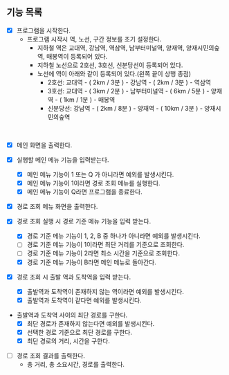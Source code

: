 ## 기능 목록
- [x] 프로그램을 시작한다.
    - 프로그램 시작시 역, 노선, 구간 정보를 초기 설정한다.
        - 지하철 역은 교대역, 강남역, 역삼역, 남부터미널역, 양재역, 양재시민의숲역, 매봉역이 등록되어 있다.
        - 지하철 노선으로 2호선, 3호선, 신분당선이 등록되어 있다.
        - 노선에 역이 아래와 같이 등록되어 있다.(왼쪽 끝이 상행 종점)
            - 2호선: 교대역 - ( 2km / 3분 ) - 강남역 - ( 2km / 3분 ) - 역삼역
            - 3호선: 교대역 - ( 3km / 2분 ) - 남부터미널역 - ( 6km / 5분 ) - 양재역 - ( 1km / 1분 ) - 매봉역
            - 신분당선: 강남역 - ( 2km / 8분 ) - 양재역 - ( 10km / 3분 ) - 양재시민의숲역
<br>
          
- [x] 메인 화면을 출력한다.
  <br>

- [x] 실행할 메인 메뉴 기능을 입력받는다.
    - [x] 메인 메뉴 기능이 1 또는 Q 가 아니라면 예외를 발생시킨다.
    - [x] 메인 메뉴 기능이 1이라면 경로 조회 메뉴를 실행한다.
    - [x] 메인 메뉴 기능이 Q라면 프로그램을 종료한다.
      <br>

- [x] 경로 조회 메뉴 화면을 출력한다.
  <br>

- [x] 경로 조회 실행 시 경로 기준 메뉴 기능을 입력 받는다.
    - [x] 경로 기준 메뉴 기능이 1, 2, B 중 하나가 아니라면 예외를 발생시킨다.
    - [ ] 경로 기준 메뉴 기능이 1이라면 최단 거리를 기준으로 조회한다.
    - [ ] 경로 기준 메뉴 기능이 2라면 최소 시간을 기준으로 조회한다.
    - [x] 경로 기준 메뉴 기능이 B라면 메인 메뉴로 돌아간다.
      <br>

- [x] 경로 조회 시 출발 역과 도착역을 입력 받는다.
    - [x] 출발역과 도착역이 존재하지 않는 역이라면 예외를 발생시킨다.
    - [x] 출발역과 도착역이 같다면 예외를 발생시킨다.
      <br>

- 출발역과 도착역 사이의 최단 경로를 구한다.
    - [x] 최단 경로가 존재하지 않는다면 예외를 발생시킨다.
    - [x] 선택한 경로 기준으로 최단 경로를 구한다.
    - [x] 최단 경로의 거리, 시간을 구한다.
      <br>

- [ ] 경로 조회 결과를 출력한다.
    - 총 거리, 총 소요시간, 경로를 출력한다.
